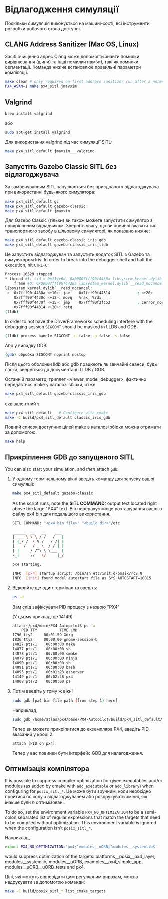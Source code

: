 # Відлагодження симуляції

Поскільки симуляція виконується на машині-хості, всі інструменти розробки робочого стола доступні.

## CLANG Address Sanitizer (Mac OS, Linux)

Засіб очищення адрес Clang може допомогти знайти помилки вирівнювання (шини) та інші помилки пам’яті, такі як помилки сегментації. Команда нижче встановлює правильні параметри компіляції.

```sh
make clean # only required on first address sanitizer run after a normal build
PX4_ASAN=1 make px4_sitl jmavsim
```

## Valgrind

```sh
brew install valgrind
```

або

```sh
sudo apt-get install valgrind
```

Для використання valgrind під час симуляції SITL:

```sh
make px4_sitl_default jmavsim___valgrind
```

## Запустіть Gazebo Classic SITL без відлагоджувача

За замовчуванням SITL запускається без приєднаного відлагоджувача при використанні будь-якого симулятора:

```sh
make px4_sitl_default gz
make px4_sitl_default gazebo-classic
make px4_sitl_default jmavsim
```

Для Gazebo Classic (тільки) ви також можете запустити симулятор з прикріпленим відладчиком.
Зверніть увагу, що ви повинні вказати тип транспортного засобу в цільовому симуляторі, як показано нижче:

```sh
make px4_sitl_default gazebo-classic_iris_gdb
make px4_sitl_default gazebo-classic_iris_lldb
```

Це запустить відлагоджувач та запустить додаток SITL з Gazebo та симулятором Iris.
In order to break into the debugger shell and halt the execution, hit `CTRL-C`:

```sh
Process 16529 stopped
* thread #1: tid = 0x114e6d, 0x00007fff90f4430a libsystem_kernel.dylib`__read_nocancel + 10, name = 'px4', queue = 'com.apple.main-thread', stop reason = signal SIGSTOP
    frame #0: 0x00007fff90f4430a libsystem_kernel.dylib`__read_nocancel + 10
libsystem_kernel.dylib`__read_nocancel:
->  0x7fff90f4430a <+10>: jae    0x7fff90f44314            ; <+20>
    0x7fff90f4430c <+12>: movq   %rax, %rdi
    0x7fff90f4430f <+15>: jmp    0x7fff90f3fc53            ; cerror_nocancel
    0x7fff90f44314 <+20>: retq
(lldb)
```

In order to not have the DriverFrameworks scheduling interfere with the debugging session `SIGCONT` should be masked in LLDB and GDB:

```sh
(lldb) process handle SIGCONT -n false -p false -s false
```

Або у випадку GDB:

```sh
(gdb) обробка SIGCONT noprint nostop
```

Після цього оболонки lldb або gdb працюють як звичайні сеанси, будь ласка, зверніться до документації LLDB / GDB.

Останній параметр, триплет &lt;viewer_model_debugger&gt;, фактично передається make у каталозі збірки, отже

```sh
make px4_sitl_default gazebo-classic_iris_gdb
```

еквівалентний з

```sh
make px4_sitl_default	# Configure with cmake
make -C build/px4_sitl_default classic_iris_gdb
```

Повний список доступних цілей make в каталозі збірки можна отримати за допомогою:

```sh
make help
```

## Прикріплення GDB до запущеного SITL

You can also start your simulation, and _then_ attach `gdb`:

1. У одному термінальному вікні введіть команду для запуску вашої симуляції:

   ```sh
   make px4_sitl_default gazebo-classic
   ```

   As the script runs, note the **SITL COMMAND:** output text located right above the large "PX4" text.
   Він перерахує місце розташування вашого файлу px4 bin для подальшого використання.

   ```sh
   SITL COMMAND: "<px4 bin file>" "<build dir>"/etc

   ______  __   __    ___
   | ___ \ \ \ / /   /   |
   | |_/ /  \ V /   / /| |
   |  __/   /   \  / /_| |
   | |     / /^\ \ \___  |
   \_|     \/   \/     |_/

   px4 starting.

   INFO  [px4] startup script: /bin/sh etc/init.d-posix/rcS 0
   INFO  [init] found model autostart file as SYS_AUTOSTART=10015
   ```

2. Відкрийте ще один термінал та введіть:

   ```sh
   ps -a
   ```

   Вам слід зафіксувати PID процесу з назвою "PX4"

   (У цьому прикладі це 14149)

   ```sh
   atlas:~/px4/main/PX4-Autopilot$ ps -a
       PID TTY          TIME CMD
   1796 tty2     00:01:59 Xorg
   1836 tty2     00:00:00 gnome-session-b
   14027 pts/1    00:00:00 make
   14077 pts/1    00:00:00 sh
   14078 pts/1    00:00:00 cmake
   14079 pts/1    00:00:00 ninja
   14090 pts/1    00:00:00 sh
   14091 pts/1    00:00:00 bash
   14095 pts/1    00:01:23 gzserver
   14149 pts/1    00:02:48 px4
   14808 pts/2    00:00:00 ps
   ```

3. Потім введіть у тому ж вікні

   ```sh
   sudo gdb [px4 bin file path (from step 1) here]
   ```

   Наприклад,

   ```sh
   sudo gdb /home/atlas/px4/base/PX4-Autopilot/build/px4_sitl_default/bin/px4
   ```

   Тепер ви можете прикріпитися до екземпляра PX4, введіть PID, вказаний у кроці 2.

   ```sh
   attach [PID on px4]
   ```

   Тепер у вас повинен бути інтерфейс GDB для налагодження.

## Оптимізація компілятора

It is possible to suppress compiler optimization for given executables and/or modules (as added by cmake with `add_executable` or `add_library`) when configuring
for `posix_sitl_*`.
Це може бути зручним, коли необхідно пройтися по коду з відлагоджувачем або роздрукувати змінні, які інакше були б оптимізовані.

To do so, set the environment variable `PX4_NO_OPTIMIZATION` to be a semi-colon separated list of regular expressions that match the targets that need to be compiled without optimization.
This environment variable is ignored when the configuration isn't `posix_sitl_*`.

Наприклад,

```sh
export PX4_NO_OPTIMIZATION='px4;^modules__uORB;^modules__systemlib$'
```

would suppress optimization of the targets: platforms\_\_posix\_\_px4_layer, modules\_\_systemlib, modules\_\_uORB, examples\_\_px4_simple_app, modules\_\_uORB\_\_uORB_tests and px4.

Цілі, які можуть відповідати цим регулярним виразам, можна надрукувати за допомогою команди:

```sh
make -C build/posix_sitl_* list_cmake_targets
```
